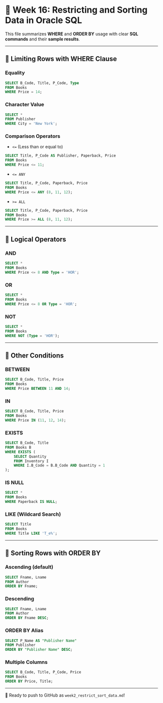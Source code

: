 # 📄 Week 16: Restricting and Sorting Data in Oracle SQL

This file summarizes **WHERE** and **ORDER BY** usage with clear **SQL commands** and their **sample results**.

---

## 🔷 Limiting Rows with WHERE Clause

### Equality
```sql
SELECT B_Code, Title, P_Code, Type
FROM Books
WHERE Price = 14;
```

### Character Value
```sql
SELECT *
FROM Publisher
WHERE City = 'New York';
```

### Comparison Operators
- `<=` (Less than or equal to)
```sql
SELECT Title, P_Code AS Publisher, Paperback, Price
FROM Books
WHERE Price <= 11;
```

- `<= ANY`
```sql
SELECT Title, P_Code, Paperback, Price
FROM Books
WHERE Price <= ANY (8, 11, 12);
```

- `>= ALL`
```sql
SELECT Title, P_Code, Paperback, Price
FROM Books
WHERE Price >= ALL (8, 11, 12);
```

---

## 🔷 Logical Operators

### AND
```sql
SELECT *
FROM Books
WHERE Price <= 8 AND Type = 'HOR';
```

### OR
```sql
SELECT *
FROM Books
WHERE Price <= 8 OR Type = 'HOR';
```

### NOT
```sql
SELECT *
FROM Books
WHERE NOT (Type = 'HOR');
```

---

## 🔷 Other Conditions

### BETWEEN
```sql
SELECT B_Code, Title, Price
FROM Books
WHERE Price BETWEEN 11 AND 14;
```

### IN
```sql
SELECT B_Code, Title, Price
FROM Books
WHERE Price IN (11, 12, 14);
```

### EXISTS
```sql
SELECT B_Code, Title
FROM Books B
WHERE EXISTS (
    SELECT Quantity
    FROM Inventory I
    WHERE I.B_Code = B.B_Code AND Quantity = 1
);
```

### IS NULL
```sql
SELECT *
FROM Books
WHERE Paperback IS NULL;
```

### LIKE (Wildcard Search)
```sql
SELECT Title
FROM Books
WHERE Title LIKE 'T_e%';
```

---

## 🔷 Sorting Rows with ORDER BY

### Ascending (default)
```sql
SELECT Fname, Lname
FROM Author
ORDER BY Fname;
```

### Descending
```sql
SELECT Fname, Lname
FROM Author
ORDER BY Fname DESC;
```

### ORDER BY Alias
```sql
SELECT P_Name AS "Publisher Name"
FROM Publisher
ORDER BY "Publisher Name" DESC;
```

### Multiple Columns
```sql
SELECT B_Code, Title, P_Code, Price
FROM Books
ORDER BY Price, Title;
```

---

🎯 Ready to push to GitHub as `week2_restrict_sort_data.md`!
